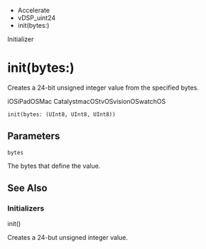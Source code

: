 

- Accelerate
- vDSP_uint24
-  init(bytes:) 

Initializer

# init(bytes:)

Creates a 24-bit unsigned integer value from the specified bytes.

iOSiPadOSMac CatalystmacOStvOSvisionOSwatchOS

``` source
init(bytes: (UInt8, UInt8, UInt8))
```

## Parameters 

`bytes`  

The bytes that define the value.

## See Also

### Initializers

init()

Creates a 24-but unsigned integer value.

